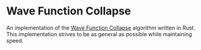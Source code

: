 # Wave Function Collapse

An implementation of the [Wave Function
Collapse](https://github.com/mxgmn/WaveFunctionCollapse) algorithm written in
Rust. This implementation strives to be as general as possible while maintaining
speed.

